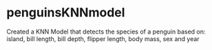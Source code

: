 # penguinsKNNmodel
Created a KNN Model that detects the species of a penguin based on: island, bill length, bill depth, flipper length, body mass, sex and year
